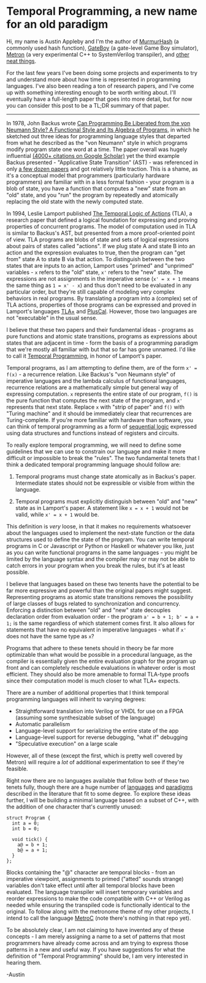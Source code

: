 # Temporal Programming, a new name for an old paradigm

Hi, my name is Austin Appleby and I'm the author of [MurmurHash](https://github.com/aappleby/smhasher) (a commonly used hash function), [GateBoy](https://github.com/aappleby/metroboy) (a gate-level Game Boy simulator), [Metron](https://github.com/aappleby/metron) (a very experimental C++ to SystemVerilog transpiler), and [other neat things](https://github.com/aappleby?tab=repositories).

For the last few years I've been doing some projects and experiments to try and understand more about how time is represented in programming languages. I've also been reading a ton of research papers, and I've come up with something interesting enough to be worth writing about. I'll eventually have a full-length paper that goes into more detail, but for now you can consider this post to be a TL;DR summary of that paper.

----------

In 1978, John Backus wrote [Can Programming Be Liberated from the von Neumann Style? A Functional Style and Its Algebra of Programs](https://dl.acm.org/doi/abs/10.1145/359576.359579), in which he sketched out three ideas for programming language styles that departed from what he described as the "von Neumann" style in which programs modify program state one word at a time. The paper overall was hugely influential [(4000+ citations on Google Scholar)](https://scholar.google.com/scholar?cites=706606278139794489&as_sdt=5,48&sciodt=0,48&hl=en) yet the third example Backus presented - "Applicative State Transition" (AST) - was referenced in only [a few dozen papers](https://scholar.google.com/scholar?hl=en&as_sdt=5%2C48&sciodt=0%2C48&cites=706606278139794489&scipsc=1&q=%22Applicative+State+Transition%22&btnG=) and got relatively little traction. This is a shame, as it's a conceptual model that programmers (particularly hardware programmers) are familiar with in a less formal fashion - your program is a blob of state, you have a function that computes a "new" state from an "old" state, and you "run" the program by repeatedly and atomically replacing the old state with the newly computed state.

In 1994, Leslie Lamport published [The Temporal Logic of Actions](https://dl.acm.org/doi/abs/10.1145/177492.177726) (TLA), a research paper that defined a logical foundation for expressing and proving properties of concurrent programs. The model of computation used in TLA is similar to Backus's AST, but presented from a more proof-oriented point of view. TLA programs are blobs of state and sets of logical expressions about pairs of states called "actions". If we plug state A and state B into an action and the expression evaluates to true, then the program can "get from" state A to state B via that action. To distinguish between the two states that are inputs to an action, Lamport uses "primed" and "unprimed" variables - ```x``` refers to the "old" state, ```x'``` refers to the "new" state. The expressions are not assignments in the imperative sense (```x' = x + 1``` means the same thing as ```1 = x' - x```) and thus don't need to be evaluated in any particular order, but they're still capable of modeling very complex behaviors in real programs. By translating a program into a (complex) set of TLA actions, properties of those programs can be expressed and proved in Lamport's languages [TLA+](https://en.wikipedia.org/wiki/TLA%2B) and [PlusCal](https://en.wikipedia.org/wiki/PlusCal). However, those two languages are not "executable" in the usual sense.

I believe that these two papers and their fundamental ideas - programs as pure functions and atomic state transitions, programs as expressions about states that are adjacent in time - form the basis of a programming paradigm that we're mostly all familiar with but that so far has gone unnamed. I'd like to call it [Temporal Programming](https://github.com/aappleby/Metron/blob/master/docs/TemporalTLDR.md), in honor of Lamport's paper.

Temporal programs, as I am attempting to define them, are of the form ```x' = f(x)``` - a recurrence relation. Like Backus's "von Neumann style" of imperative languages and the lambda calculus of functional languages, recurrence relations are a mathematically simple but general way of expressing computation. ```x``` represents the entire state of our program, ```f()``` is the pure function that computes the next state of the program, and ```x'``` represents that next state. Replace ```x``` with "strip of paper" and ```f()``` with "Turing machine" and it should be immediately clear that recurrences are Turing-complete. If you're more familiar with hardware than software, you can think of temporal programming as a form of [sequential logic](https://en.wikipedia.org/wiki/Sequential_logic) expressed using data structures and functions instead of registers and circuits.

To really explore temporal programming, we will need to define some guidelines that we can use to constrain our language and make it more difficult or impossible to break the "rules". The two fundamental tenets that I think a dedicated temporal programming language should follow are:

1. Temporal programs must change state atomically as in Backus's paper. Intermediate states should not be expressible or visible from within the language.

2. Temporal programs must explicitly distinguish between "old" and "new" state as in Lamport's paper. A statement like ```x = x + 1``` would not be valid, while ```x' = x + 1``` would be.

This definition is _very_ loose, in that it makes no requirements whatsoever about the languages used to implement the next-state function or the data structures used to define the state of the program. You can write temporal programs in C or Javascript or Python or Haskell or whatever you like, just as you can write functional programs in the same languages - you might be limited by the language syntax and the compiler may or may not be able to catch errors in your program when you break the rules, but it's at least possible.

I believe that languages based on these two tenents have the potential to be far more expressive and powerful than the original papers might suggest. Representing programs as atomic state transitions removes the possibility of large classes of bugs related to synchronization and concurrency. Enforcing a distinction between "old" and "new" state decouples declaration order from evaluation order - the program ```a' = b + 1; b' = a + 1;``` is the same regardless of which statement comes first. It also allows for statements that have no equivalent in imperative languages - what if ```x'``` does not have the same type as ```x```?

Programs that adhere to these tenets should in theory be far more optimizable than what would be possible in a procedural language, as the compiler is essentially given the entire evaluation graph for the program up front and can completely reschedule evaluations in whatever order is most efficient. They should also be more amenable to formal TLA-type proofs since their computation model is much closer to what TLA+ expects.

There are a number of additional properties that I think temporal programming languages will inherit to varying degrees:
 - Straightforward translation into Verilog or VHDL for use on a FPGA (assuming some synthesizable subset of the language)
 - Automatic parallelism
 - Language-level support for serializing the entire state of the app
 - Language-level support for reverse debugging, "what if" debugging
 - "Speculative execution" on a large scale

However, all of these (except the first, which is pretty well covered by Metron) will require a _lot_ of additional experimentation to see if they're feasible.

Right now there are no languages available that follow both of these two tenets fully, though there are a huge number of [languages](https://en.wikipedia.org/wiki/Esterel) and [paradigms](https://en.wikipedia.org/wiki/Synchronous_programming_language) described in the literature that fit to some degree. To explore these ideas further, I will be building a minimal language based on a subset of C++, with the addition of one character that's currently unused:

```
struct Program {
  int a = 0;
  int b = 0;

  void tick() {
    a@ = b + 1;
    b@ = a + 1;
  }
};
```

Blocks containing the "@" character are temporal blocks - from an imperative viewpoint, assignments to primed ("atted" sounds strange) variables don't take effect until after all temporal blocks have been evaluated. The language transpiler will insert temporary variables and reorder expressions to make the code compatible with C++ or Verilog as needed while ensuring the transpiled code is functionally identical to the original. To follow along with the metronome theme of my other projects, I intend to call the language [MetroC](https://github.com/aappleby/MetroC) (note there's nothing in that repo yet).

To be absolutely clear, I am not claiming to have invented any of these concepts - I am merely assigning a name to a set of patterns that most programmers have already come across and am trying to express those patterns in a new and useful way. If you have suggestions for what the definition of "Temporal Programming" should be, I am very interested in hearing them.

-Austin
